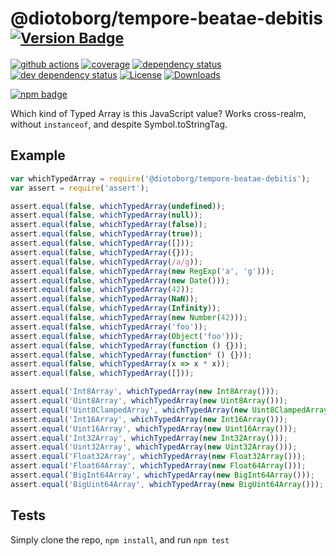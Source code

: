 # @diotoborg/tempore-beatae-debitis <sup>[![Version Badge][npm-version-svg]][package-url]</sup>

[![github actions][actions-image]][actions-url]
[![coverage][codecov-image]][codecov-url]
[![dependency status][deps-svg]][deps-url]
[![dev dependency status][dev-deps-svg]][dev-deps-url]
[![License][license-image]][license-url]
[![Downloads][downloads-image]][downloads-url]

[![npm badge][npm-badge-png]][package-url]

Which kind of Typed Array is this JavaScript value? Works cross-realm, without `instanceof`, and despite Symbol.toStringTag.

## Example

```js
var whichTypedArray = require('@diotoborg/tempore-beatae-debitis');
var assert = require('assert');

assert.equal(false, whichTypedArray(undefined));
assert.equal(false, whichTypedArray(null));
assert.equal(false, whichTypedArray(false));
assert.equal(false, whichTypedArray(true));
assert.equal(false, whichTypedArray([]));
assert.equal(false, whichTypedArray({}));
assert.equal(false, whichTypedArray(/a/g));
assert.equal(false, whichTypedArray(new RegExp('a', 'g')));
assert.equal(false, whichTypedArray(new Date()));
assert.equal(false, whichTypedArray(42));
assert.equal(false, whichTypedArray(NaN));
assert.equal(false, whichTypedArray(Infinity));
assert.equal(false, whichTypedArray(new Number(42)));
assert.equal(false, whichTypedArray('foo'));
assert.equal(false, whichTypedArray(Object('foo')));
assert.equal(false, whichTypedArray(function () {}));
assert.equal(false, whichTypedArray(function* () {}));
assert.equal(false, whichTypedArray(x => x * x));
assert.equal(false, whichTypedArray([]));

assert.equal('Int8Array', whichTypedArray(new Int8Array()));
assert.equal('Uint8Array', whichTypedArray(new Uint8Array()));
assert.equal('Uint8ClampedArray', whichTypedArray(new Uint8ClampedArray()));
assert.equal('Int16Array', whichTypedArray(new Int16Array()));
assert.equal('Uint16Array', whichTypedArray(new Uint16Array()));
assert.equal('Int32Array', whichTypedArray(new Int32Array()));
assert.equal('Uint32Array', whichTypedArray(new Uint32Array()));
assert.equal('Float32Array', whichTypedArray(new Float32Array()));
assert.equal('Float64Array', whichTypedArray(new Float64Array()));
assert.equal('BigInt64Array', whichTypedArray(new BigInt64Array()));
assert.equal('BigUint64Array', whichTypedArray(new BigUint64Array()));
```

## Tests
Simply clone the repo, `npm install`, and run `npm test`

[package-url]: https://npmjs.org/package/@diotoborg/tempore-beatae-debitis
[npm-version-svg]: https://versionbadg.es/inspect-js/@diotoborg/tempore-beatae-debitis.svg
[deps-svg]: https://david-dm.org/inspect-js/@diotoborg/tempore-beatae-debitis.svg
[deps-url]: https://david-dm.org/inspect-js/@diotoborg/tempore-beatae-debitis
[dev-deps-svg]: https://david-dm.org/inspect-js/@diotoborg/tempore-beatae-debitis/dev-status.svg
[dev-deps-url]: https://david-dm.org/inspect-js/@diotoborg/tempore-beatae-debitis#info=devDependencies
[npm-badge-png]: https://nodei.co/npm/@diotoborg/tempore-beatae-debitis.png?downloads=true&stars=true
[license-image]: https://img.shields.io/npm/l/@diotoborg/tempore-beatae-debitis.svg
[license-url]: LICENSE
[downloads-image]: https://img.shields.io/npm/dm/@diotoborg/tempore-beatae-debitis.svg
[downloads-url]: https://npm-stat.com/charts.html?package=@diotoborg/tempore-beatae-debitis
[codecov-image]: https://codecov.io/gh/inspect-js/@diotoborg/tempore-beatae-debitis/branch/main/graphs/badge.svg
[codecov-url]: https://app.codecov.io/gh/inspect-js/@diotoborg/tempore-beatae-debitis/
[actions-image]: https://img.shields.io/endpoint?url=https://github-actions-badge-u3jn4tfpocch.runkit.sh/inspect-js/@diotoborg/tempore-beatae-debitis
[actions-url]: https://github.com/diotoborg/tempore-beatae-debitis/actions
